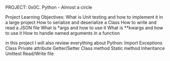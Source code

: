 PROJECT: 0x0C. Python - Almost a circle

Project Learning Objectives:
What is Unit testing and how to implement it in a large project
How to serialize and deserialize a Class
How to write and read a JSON file
What is *args and how to use it
What is **kwargs and how to use it
How to handle named arguments in a function

in this project I will also review everything about Python:
Import
Exceptions
Class
Private attribute
Getter/Setter
Class method
Static method
Inheritance
Unittest
Read/Write file
